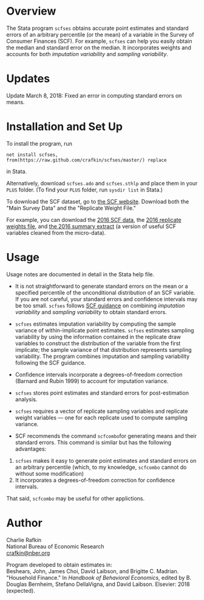 # Overview
The Stata program `scfses` obtains accurate point estimates and standard errors of an arbitrary percentile (or the mean) of a variable in the Survey of Consumer Finances (SCF). For example, `scfses` can help you easily obtain the median and standard error on the median. It incorporates weights and accounts for both _imputation variability_ and _sampling variability_. 

# Updates
Update March 8, 2018: Fixed an error in computing standard errors on means. 

# Installation and Set Up 
To install the program, run 

`net install scfses, from(https://raw.github.com/crafkin/scfses/master/) replace`

in Stata.

Alternatively, download `scfses.ado` and `scfses.sthlp` and place them in your `PLUS` folder. (To find your `PLUS` folder, run `sysdir list` in Stata.) 

To download the SCF dataset, go to [the SCF website](https://www.federalreserve.gov/econres/scfindex.htm). Download both the "Main Survey Data" and the "Replicate Weight File." 

For example, you can download the [2016 SCF data](https://www.federalreserve.gov/econres/files/scf2016s.zip), the [2016 replicate weights file](https://www.federalreserve.gov/econres/files/scf2016rw1s.zip), and [the 2016 summary extract](https://www.federalreserve.gov/econres/files/scfp2016s.zip) (a version of useful SCF variables cleaned from the micro-data). 

# Usage
Usage notes are documented in detail in the Stata help file. 

* It is not straightforward to generate standard errors on the mean or a specified percentile of the unconditional distribution of an SCF variable. If you are not careful, your standard errors and confidence intervals may be too small. `scfses` follows [SCF guidance](https://www.federalreserve.gov/econres/files/Standard_Error_Documentation.pdf) on combining _imputation variability_ and _sampling variability_ to obtain standard errors.

* `scfses` estimates imputation variability by computing the sample variance of within-implicate point estimates. `scfses` estimates sampling variability by using the information contained in the replicate draw variables to construct the distribution of the variable from the first implicate; the sample variance of that distribution represents sampling variability. The program combines imputation and sampling variability following the SCF guidance.

* Confidence intervals incorporate a degrees-of-freedom correction (Barnard and Rubin 1999) to account for imputation variance. 

* `scfses` stores point estimates and standard errors for post-estimation analysis. 

* `scfses` requires a vector of replicate sampling variables and replicate weight variables &mdash; one for each replicate used to compute sampling variance. 

* SCF recommends the command `scfcombo`for generating means and their standard errors. This command is similar but has the following advantages: 

1. `scfses` makes it easy to generate point estimates and standard errors on an arbitrary percentile (which, to my knowledge, `scfcombo` cannot do without some modification) 
2. It incorporates a degrees-of-freedom correction for confidence intervals. 

That said, `scfcombo` may be useful for other applictions. 

# Author
Charlie Rafkin  
National Bureau of Economic Research  
crafkin@nber.org

Program developed to obtain estimates in:  
Beshears, John, James Choi, David Laibson, and Brigitte C. Madrian. "Household Finance." In *Handbook of Behavioral Economics*, edited by B. Douglas Bernheim, Stefano DellaVigna, and David Laibson. Elsevier: 2018 (expected). </p>


<!---
# References 
Barnard, John, and Donald B. Rubin. 1999. "Small-Sample Degrees of Freedom with Multiple Imputation."     *Biometrica*  86 (4): 948-955.  
Kennickell, Arthur B. 2000. "Wealth Measurement in the Survey of Consumer Finances: Methodology and Directions for Future Research."  
Monalto, Catherine Phillips, and Jaimie Sung. 1996. "Multiple Imputation in the 1992 Survey of Consumer Finances." *Financial Counseling and Planning* 7 (1): 133-146.  
--> 